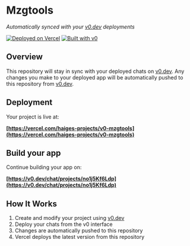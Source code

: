 # Mzgtools

*Automatically synced with your [v0.dev](https://v0.dev) deployments*

[![Deployed on Vercel](https://img.shields.io/badge/Deployed%20on-Vercel-black?style=for-the-badge&logo=vercel)](https://vercel.com/haiges-projects/v0-mzgtools)
[![Built with v0](https://img.shields.io/badge/Built%20with-v0.dev-black?style=for-the-badge)](https://v0.dev/chat/projects/no1j5Kf6Ldp)

## Overview

This repository will stay in sync with your deployed chats on [v0.dev](https://v0.dev).
Any changes you make to your deployed app will be automatically pushed to this repository from [v0.dev](https://v0.dev).

## Deployment

Your project is live at:

**[https://vercel.com/haiges-projects/v0-mzgtools](https://vercel.com/haiges-projects/v0-mzgtools)**

## Build your app

Continue building your app on:

**[https://v0.dev/chat/projects/no1j5Kf6Ldp](https://v0.dev/chat/projects/no1j5Kf6Ldp)**

## How It Works

1. Create and modify your project using [v0.dev](https://v0.dev)
2. Deploy your chats from the v0 interface
3. Changes are automatically pushed to this repository
4. Vercel deploys the latest version from this repository